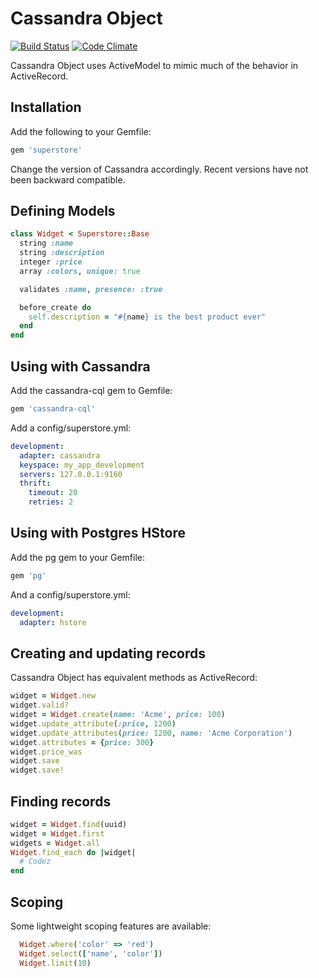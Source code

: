 # Cassandra Object
[![Build Status](https://secure.travis-ci.org/data-axle/superstore.png?rvm=2.0.0)](http://travis-ci.org/data-axle/superstore) [![Code Climate](https://codeclimate.com/github/data-axle/superstore.png)](https://codeclimate.com/github/data-axle/superstore)

Cassandra Object uses ActiveModel to mimic much of the behavior in ActiveRecord.

## Installation

Add the following to your Gemfile:
```ruby
gem 'superstore'
```

Change the version of Cassandra accordingly. Recent versions have not been backward compatible.

## Defining Models

```ruby
class Widget < Superstore::Base
  string :name
  string :description
  integer :price
  array :colors, unique: true

  validates :name, presence: :true

  before_create do
    self.description = "#{name} is the best product ever"
  end
end
```
## Using with Cassandra

Add the cassandra-cql gem to Gemfile:

```ruby
gem 'cassandra-cql'
```
  
Add a config/superstore.yml:

```yaml
development:
  adapter: cassandra
  keyspace: my_app_development
  servers: 127.0.0.1:9160
  thrift:
    timeout: 20
    retries: 2
```

## Using with Postgres HStore

Add the pg gem to your Gemfile:

```ruby
gem 'pg'
```
  
And a config/superstore.yml:

```yaml
development:
  adapter: hstore
```

## Creating and updating records

Cassandra Object has equivalent methods as ActiveRecord:

```ruby
widget = Widget.new
widget.valid?
widget = Widget.create(name: 'Acme', price: 100)
widget.update_attribute(:price, 1200)
widget.update_attributes(price: 1200, name: 'Acme Corporation')
widget.attributes = {price: 300}
widget.price_was
widget.save
widget.save!
```

## Finding records

```ruby
widget = Widget.find(uuid)
widget = Widget.first
widgets = Widget.all
Widget.find_each do |widget|
  # Codez
end
```

## Scoping

Some lightweight scoping features are available:
```ruby
  Widget.where('color' => 'red')
  Widget.select(['name', 'color'])
  Widget.limit(10)
```